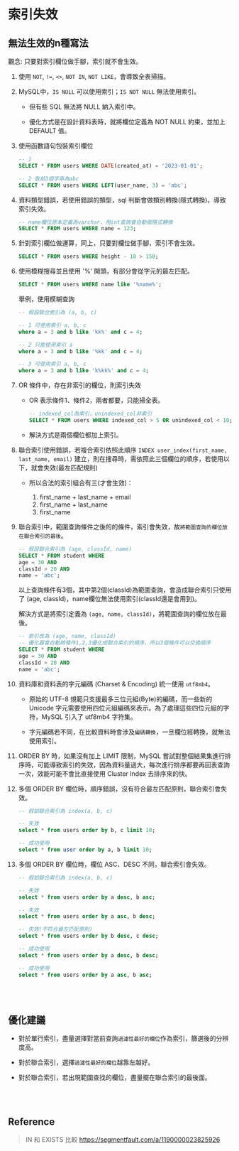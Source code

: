 # 索引失效

## 無法生效的n種寫法

觀念: 只要對索引欄位做手腳，索引就不會生效。

1. 使用 `NOT`, `!=`, `<>`, `NOT IN`, `NOT LIKE`，會導致全表掃描。


2. MySQL中，`IS NULL` 可以使用索引；`IS NOT NULL` 無法使用索引。

    * 但有些 SQL 無法將 NULL 納入索引中。

    * 優化方式是在設計資料表時，就將欄位定義為 NOT NULL 約束，並加上 DEFAULT 值。

3. 使用函數語句包裝索引欄位

    ```sql
    -- 1
    SELECT * FROM users WHERE DATE(created_at) = '2023-01-01';

    -- 2 取前3個字串為abc
    SELECT * FROM users WHERE LEFT(user_name, 3) = 'abc';
    ```

4. 資料類型錯誤，若使用錯誤的類型，sql 判斷會做類別轉換(隱式轉換)，導致索引失效。

    ```sql
    -- name欄位原本定義為varchar，用int查詢會自動做隱式轉換
    SELECT * FROM users WHERE name = 123;
    ```

5. 針對索引欄位做運算，同上，只要對欄位做手腳，索引不會生效。

    ```sql
    SELECT * FROM users WHERE height - 10 > 150;
    ```

6. 使用模糊搜尋並且使用 '%' 開頭，有部分會從字元的最左匹配。

    ```sql
    SELECT * FROM users WHERE name like '%name%';
    ```

    舉例，使用模糊查詢

    ```sql
    -- 假設聯合索引為 (a, b, c)

    -- 1 可使用索引 a, b, c
    where a = 3 and b like 'kk%' and c = 4;

    -- 2 只能使用索引 a
    where a = 3 and b like '%kk' and c = 4;

    -- 3 可使用索引 a, b, c
    where a = 3 and b like 'k%kk%' and c = 4;
    ```




7. OR 條件中，存在非索引的欄位，則索引失效

    * OR 表示條件1、條件2，兩者都要，只能掃全表。

        ```sql
        -- indexed_col為索引，unindexed_col非索引
        SELECT * FROM users WHERE indexed_col > 5 OR unindexed_col < 10;
        ```
    
    * 解決方式是兩個欄位都加上索引。
    


8. 聯合索引使用錯誤，若複合索引依照此順序 `INDEX user_index(first_name, last_name, email)` 建立，則在搜尋時，需依照此三個欄位的順序，若使用以下，就會失效(最左匹配規則)

    * 所以合法的索引組合有三(才會生效)：

        1. first_name + last_name + email
        2. first_name + last_name
        3. first_name

9. 聯合索引中，範圍查詢條件之後的的條件，索引會失效，故`將範圍查詢的欄位放在聯合索引的最後`。

    ```sql
    -- 假設聯合索引為 (age, classId, name)
    SELECT * FROM student WHERE
    age = 30 AND
    classId > 20 AND
    name = 'abc';
    ```

    以上查詢條件有3個，其中第2個(classId)為範圍查詢，會造成聯合索引只使用了 (age, classId)，name欄位無法使用索引(classId還是會用到)。

    解決方式是將索引定義為 `(age, name, classId)`，將範圍查詢的欄位放在最後。

    ```sql
    -- 索引改為 (age, name, classId)
    -- 優化器會自動將條件1,2,3優化成聯合索引的順序，所以3個條件可以交換順序
    SELECT * FROM student WHERE
    age = 30 AND
    classId > 20 AND
    name = 'abc';
    ```

10. 資料庫和資料表的字元編碼 (Charset & Encoding) 統一使用 `utf8mb4`。

    * 原始的 UTF-8 規範只支援最多三位元組(Byte)的編碼，而一些新的 Unicode 字元需要使用四位元組編碼來表示。為了處理這些四位元組的字符，MySQL 引入了 utf8mb4 字符集。

    * 字元編碼若不同，在比較資料時會涉及`編碼轉換`，一旦欄位經轉換，就無法使用索引。

11. ORDER BY 時，如果沒有加上 LIMIT 限制，MySQL 嘗試對整個結果集進行排序時，可能導致索引的失效，因為資料量過大，每次進行排序都要再回表查詢一次，效能可能不會比直接使用 Cluster Index 去排序來的快。

12. 多個 ORDER BY 欄位時，順序錯誤，沒有符合最左匹配原則，聯合索引會失效。

    ```sql
    -- 假如聯合索引為 index(a, b, c)

    -- 失效
    select * from users order by b, c limit 10;

    -- 成功使用
    select * from user order by a, b limit 10;
    ```

13. 多個 ORDER BY 欄位時，欄位 ASC、DESC 不同，聯合索引會失效。

    ```sql
    -- 假如聯合索引為 index(a, b, c)

    -- 失效
    select * from users order by a desc, b asc;

    -- 失效
    select * from users order by a asc, b desc;

    -- 失效(不符合最左匹配原則)
    select * from users order by b desc, c desc;

    -- 成功使用
    select * from users order by a desc, b desc;

    -- 成功使用
    select * from users order by a asc, b asc;
    ```

<br/>

<br/>

## 優化建議
* 對於單行索引，盡量選擇對當前查詢`過濾性最好的欄位`作為索引，篩選後的分辨度高。

* 對於聯合索引，選擇`過濾性最好的欄位`越靠左越好。

* 對於聯合索引，若出現範圍查找的欄位，盡量擺在聯合索引的最後面。

<br/>

<br/>

## Reference 

> IN 和 EXISTS 比較 https://segmentfault.com/a/1190000023825926